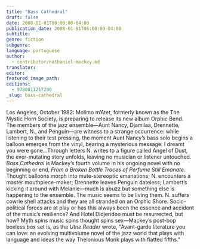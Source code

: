 ```yaml
---
title: "Bass Cathedral"
draft: false
date: 2008-01-01T06:00:00-04:00
publication_date: 2008-01-01T06:00:00-04:00
subtitle:
genre: fiction
subgenre:
language: portuguese
author:
  - contributor/nathaniel-mackey.md
translator:
editor:
featured_image_path:
editions:
  - 9780811217200
_slug: bass-cathedral
---
```


Los Angeles, October 1982: Molimo m’Atet, formerly known as the The Mystic Horn Society, is preparing to release its new album Orphic Bend. The members of the jazz ensemble—Aunt Nancy, Djamilaa, Drennette, Lambert, N., and Penguin—are witness to a strange occurrence: while listening to their test pressing, the moment Aunt Nancy’s bass solo begins a balloon emerges from the vinyl, bearing a mysterious message: I dreamt you were gone...Through letters N. writes to a figure called Angel of Dust, the ever-mutating story unfolds, leaving no musician or listener untouched. _Bass Cathedral_ is Mackey’s fourth volume in his ongoing novel with no beginning or end, _From a Broken Bottle Traces of Perfume Still Emanate_. Thought balloons morph into mute-stereoptic emanations; N. encounters a master mouthpiece-maker; Drennette leaves Penguin dateless; Lambert’s kicking it around with Melanie—much is abuzz but something else is happening to the ensemble. The music seems to be living them. N. suffers cowrie shell attacks and they are all stranded on an Orphic Shore. Socio-political forces are at play or has this always been the essence and accident of the music’s resilience? And Hotel Didjeridoo must be resurrected, but how? Myth spins music spins thought spins sex—Mackey’s post-bop boxless box set is, as the _Utne Reader_ wrote, "Avant-garde literature you can love: an evolving multivolume novel of the jazz world that plays with language and ideas the way Thelonious Monk plays with flatted fifths."

